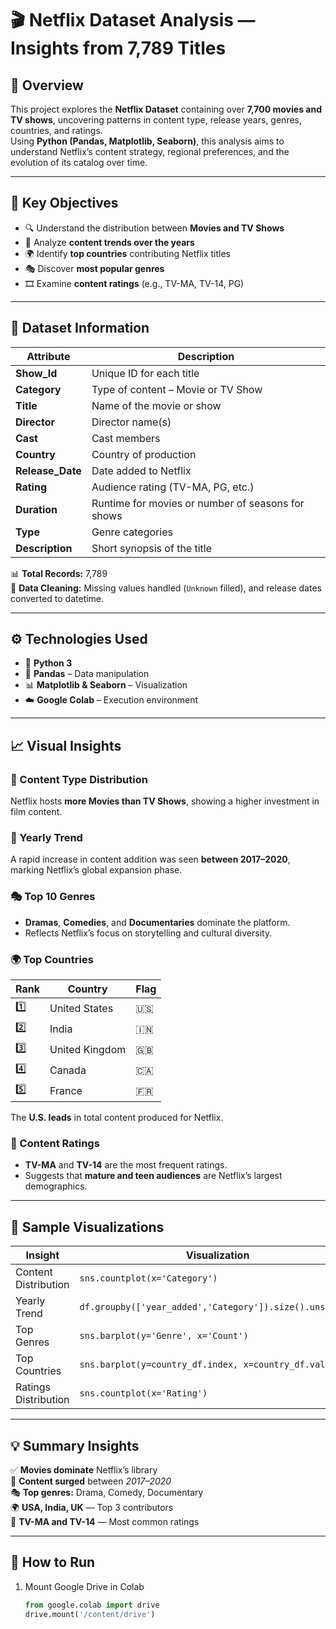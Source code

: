 
# 🎬 Netflix Dataset Analysis — Insights from 7,789 Titles

## 📖 Overview  
This project explores the **Netflix Dataset** containing over **7,700 movies and TV shows**, uncovering patterns in content type, release years, genres, countries, and ratings.  
Using **Python (Pandas, Matplotlib, Seaborn)**, this analysis aims to understand Netflix’s content strategy, regional preferences, and the evolution of its catalog over time.

---

## 🧩 Key Objectives  
- 🔍 Understand the distribution between **Movies and TV Shows**  
- 📅 Analyze **content trends over the years**  
- 🌍 Identify **top countries** contributing Netflix titles  
- 🎭 Discover **most popular genres**  
- 🎞️ Examine **content ratings** (e.g., TV-MA, TV-14, PG)  

---

## 🧠 Dataset Information  

| Attribute | Description |
|------------|-------------|
| **Show_Id** | Unique ID for each title |
| **Category** | Type of content – Movie or TV Show |
| **Title** | Name of the movie or show |
| **Director** | Director name(s) |
| **Cast** | Cast members |
| **Country** | Country of production |
| **Release_Date** | Date added to Netflix |
| **Rating** | Audience rating (TV-MA, PG, etc.) |
| **Duration** | Runtime for movies or number of seasons for shows |
| **Type** | Genre categories |
| **Description** | Short synopsis of the title |

📊 **Total Records:** 7,789  
🧼 **Data Cleaning:** Missing values handled (`Unknown` filled), and release dates converted to datetime.

---

## ⚙️ Technologies Used  
- 🐍 **Python 3**  
- 📘 **Pandas** – Data manipulation  
- 📊 **Matplotlib & Seaborn** – Visualization  
- ☁️ **Google Colab** – Execution environment  

---

## 📈 Visual Insights  

### 🎥 Content Type Distribution  
Netflix hosts **more Movies than TV Shows**, showing a higher investment in film content.

### 📅 Yearly Trend  
A rapid increase in content addition was seen **between 2017–2020**, marking Netflix’s global expansion phase.

### 🎭 Top 10 Genres  
- **Dramas**, **Comedies**, and **Documentaries** dominate the platform.  
- Reflects Netflix’s focus on storytelling and cultural diversity.

### 🌍 Top Countries  
| Rank | Country | Flag |
|------|----------|------|
| 1️⃣ | United States | 🇺🇸 |
| 2️⃣ | India | 🇮🇳 |
| 3️⃣ | United Kingdom | 🇬🇧 |
| 4️⃣ | Canada | 🇨🇦 |
| 5️⃣ | France | 🇫🇷 |

The **U.S. leads** in total content produced for Netflix.

### 🔢 Content Ratings  
- **TV-MA** and **TV-14** are the most frequent ratings.  
- Suggests that **mature and teen audiences** are Netflix’s largest demographics.

---

## 🧮 Sample Visualizations  

| Insight | Visualization |
|----------|----------------|
| Content Distribution | `sns.countplot(x='Category')` |
| Yearly Trend | `df.groupby(['year_added','Category']).size().unstack()` |
| Top Genres | `sns.barplot(y='Genre', x='Count')` |
| Top Countries | `sns.barplot(y=country_df.index, x=country_df.values)` |
| Ratings Distribution | `sns.countplot(x='Rating')` |

---

## 💡 Summary Insights  
✅ **Movies dominate** Netflix’s library  
📆 **Content surged** between *2017–2020*  
🎭 **Top genres:** Drama, Comedy, Documentary  
🌍 **USA, India, UK** — Top 3 contributors  
🔞 **TV-MA and TV-14** — Most common ratings  

---

## 🚀 How to Run  

1. Mount Google Drive in Colab  
   ```python
   from google.colab import drive
   drive.mount('/content/drive')
